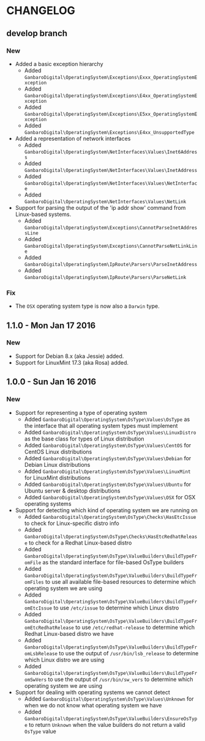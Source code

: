 # CHANGELOG

## develop branch

### New

* Added a basic exception hierarchy
  * Added `GanbaroDigital\OperatingSystem\Exceptions\Exxx_OperatingSystemException`
  * Added `GanbaroDigital\OperatingSystem\Exceptions\E4xx_OperatingSystemException`
  * Added `GanbaroDigital\OperatingSystem\Exceptions\E5xx_OperatingSystemException`
  * Added `GanbaroDigital\OperatingSystem\Exceptions\E4xx_UnsupportedType`
* Added a representation of network interfaces
  * Added `GanbaroDigital\OperatingSystem\NetInterfaces\Values\Inet6Address`
  * Added `GanbaroDigital\OperatingSystem\NetInterfaces\Values\InetAddress`
  * Added `GanbaroDigital\OperatingSystem\NetInterfaces\Values\NetInterface`
  * Added `GanbaroDigital\OperatingSystem\NetInterfaces\Values\NetLink`
* Support for parsing the output of the 'ip addr show' command from Linux-based systems.
  * Added `GanbaroDigital\OperatingSystem\Exceptions\CannotParseInetAddressLine`
  * Added `GanbaroDigital\OperatingSystem\Exceptions\CannotParseNetLinkLine`
  * Added `GanbaroDigital\OperatingSystem\IpRoute\Parsers\ParseInetAddress`
  * Added `GanbaroDigital\OperatingSystem\IpRoute\Parsers\ParseNetLink`

### Fix

* The `OSX` operating system type is now also a `Darwin` type.

## 1.1.0 - Mon Jan 17 2016

### New

* Support for Debian 8.x (aka Jessie) added.
* Support for LinuxMint 17.3 (aka Rosa) added.

## 1.0.0 - Sun Jan 16 2016

### New

* Support for representing a type of operating system
  * Added `GanbaroDigital\OperatingSystem\OsType\Values\OsType` as the interface that all operating system types must implement
  * Added `GanbaroDigital\OperatingSystem\OsType\Values\LinuxDistro` as the base class for types of Linux distribution
  * Added `GanbaroDigital\OperatingSystem\OsType\Values\CentOS` for CentOS Linux distributions
  * Added `GanbaroDigital\OperatingSystem\OsType\Values\Debian` for Debian Linux distributions
  * Added `GanbaroDigital\OperatingSystem\OsType\Values\LinuxMint` for LinuxMint distributions
  * Added `GanbaroDigital\OperatingSystem\OsType\Values\Ubuntu` for Ubuntu server & desktop distributions
  * Added `GanbaroDigital\OperatingSystem\OsType\Values\OSX` for OSX operating systems
* Support for detecting which kind of operating system we are running on
  * Added `GanbaroDigital\OperatingSystem\OsType\Checks\HasEtcIssue` to check for Linux-specific distro info
  * Added `GanbaroDigital\OperatingSystem\OsType\Checks\HasEtcRedhatRelease` to check for a Redhat Linux-based distro
  * Added `GanbaroDigital\OperatingSystem\OsType\ValueBuilders\BuildTypeFromFile` as the standard interface for file-based OsType builders
  * Added `GanbaroDigital\OperatingSystem\OsType\ValueBuilders\BuildTypeFromFiles` to use all available file-based resources to determine which operating system we are using
  * Added `GanbaroDigital\OperatingSystem\OsType\ValueBuilders\BuildTypeFromEtcIssue` to use `/etc/issue` to determine which Linux distro
  * Added `GanbaroDigital\OperatingSystem\OsType\ValueBuilders\BuildTypeFromEtcRedhatRelease` to use `/etc/redhat-release` to determine which Redhat Linux-based distro we have
  * Added `GanbaroDigital\OperatingSystem\OsType\ValueBuilders\BuildTypeFromLsbRelease` to use the output of `/usr/bin/lsb_release` to determine which Linux distro we are using
  * Added `GanbaroDigital\OperatingSystem\OsType\ValueBuilders\BuildTypeFromSwVers` to use the output of `/usr/bin/sw_vers` to determine which operating system we are using
* Support for dealing with operating systems we cannot detect
  * Added `GanbaroDigital\OperatingSystem\OsType\Values\Unknown` for when we do not know what operating system we have
  * Added `GanbaroDigital\OperatingSystem\OsType\ValueBuilders\EnsureOsType` to return `Unknown` when the value builders do not return a valid `OsType` value
